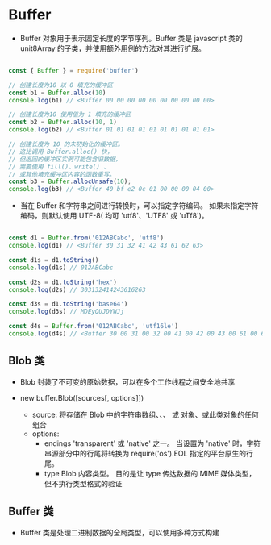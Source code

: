
# Buffer

- Buffer 对象用于表示固定长度的字节序列。Buffer 类是 javascript 类的 unit8Array 的子类，并使用额外用例的方法对其进行扩展。

```js

const { Buffer } = require('buffer')

// 创建长度为10 以 0 填充的缓冲区
const b1 = Buffer.alloc(10)
console.log(b1) // <Buffer 00 00 00 00 00 00 00 00 00 00>

// 创建长度为10 使用值为 1 填充的缓冲区
const b2 = Buffer.alloc(10, 1)
console.log(b2) // <Buffer 01 01 01 01 01 01 01 01 01 01>

// 创建长度为 10 的未初始化的缓冲区。
// 这比调用 Buffer.alloc() 快，
// 但返回的缓冲区实例可能包含旧数据，
// 需要使用 fill()、write() 、
// 或其他填充缓冲区内容的函数重写。
const b3 = Buffer.allocUnsafe(10);
console.log(b3) // <Buffer 40 bf e2 0c 01 00 00 00 04 00>

```

- 当在 Buffer 和字符串之间进行转换时，可以指定字符编码。 如果未指定字符编码，则默认使用 UTF-8( 均可 'utf8'、'UTF8' 或 'uTf8')。

```js

const d1 = Buffer.from('012ABCabc', 'utf8')
console.log(d1) // <Buffer 30 31 32 41 42 43 61 62 63>

const d1s = d1.toString()
console.log(d1s) // 012ABCabc

const d2s = d1.toString('hex')
console.log(d2s) // 303132414243616263

const d3s = d1.toString('base64')
console.log(d3s) // MDEyQUJDYWJj

const d4s = Buffer.from('012ABCabc', 'utf16le')
console.log(d4s) // <Buffer 30 00 31 00 32 00 41 00 42 00 43 00 61 00 62 00 63 00>

```

## Blob 类

- Blob 封装了不可变的原始数据，可以在多个工作线程之间安全地共享

- new buffer.Blob([sources[, options]])
    + source: 将存储在 Blob 中的字符串数组、<ArrayBuffer>、<TypedArray>、<DataView> 或 <Blob> 对象、或此类对象的任何组合
    + options: 
        - endings <string> 'transparent' 或 'native' 之一。 当设置为 'native' 时，字符串源部分中的行尾将转换为 require('os').EOL 指定的平台原生的行尾。
        - type <string> Blob 内容类型。 目的是让 type 传达数据的 MIME 媒体类型，但不执行类型格式的验证

## Buffer 类

- Buffer 类是处理二进制数据的全局类型，可以使用多种方式构建